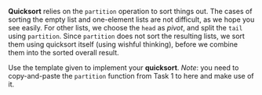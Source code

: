 **Quicksort** relies on the `partition` operation to sort things out. The cases of sorting the empty list and one-element lists are not difficult, as we hope you see easily. For other lists, we choose the `head` as *pivot*, and split the `tail` using `partition`. Since `partition` does not sort the resulting lists, we sort them using quicksort itself (using wishful thinking), before we combine them into the sorted overall result.

Use the template given to implement your **quicksort**. *Note*: you need to copy-and-paste the `partition` function from Task 1 to here and make use of it.
